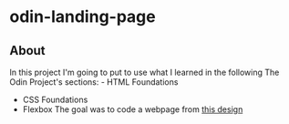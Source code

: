 # odin-landing-page
## About
In this project I'm going to put to use what I learned in the following The Odin Project's sections: - HTML Foundations
- CSS Foundations
- Flexbox
The goal was to code a webpage from [this design](https://cdn.statically.io/gh/TheOdinProject/curriculum/81a5d553f4073e593d23a6ab00d50eef8620796d/foundations/html_css/project/imgs/01.png)